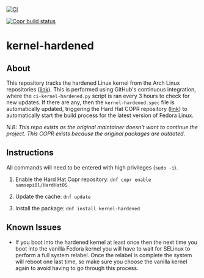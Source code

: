 [![CI](https://github.com/d4rklynk/kernel-hardened/actions/workflows/kernel-hardened.yml/badge.svg)](https://github.com/d4rklynk/kernel-hardened/actions/workflows/kernel-hardened.yml)

[![Copr build status](https://copr.fedorainfracloud.org/coprs/samsepi0l/HardHatOS/package/kernel-hardened/status_image/last_build.png)](https://copr.fedorainfracloud.org/coprs/samsepi0l/HardHatOS/package/kernel-hardened/)

# kernel-hardened

## About
This repository tracks the hardened Linux kernel from the Arch Linux repositories ([link](https://archlinux.org/packages/extra/x86_64/linux-hardened)). This is performed using GitHub's continuous integration, where the `ci-kernel-hardened.py` script is ran every 3 hours to check for new updates. If there are any, then the `kernel-hardened.spec` file is automatically updated, triggering the Hard Hat COPR repository ([link](https://copr.fedorainfracloud.org/coprs/samsepi0l/HardHatOS)) to automatically start the build process for the latest version of Fedora Linux.

*N.B: This repo exists as the original maintainer doesn't want to continue the project. This COPR exists because the original packages are outdated.*

## Instructions
All commands will need to be entered with high privileges (`sudo -i`).

1. Enable the Hard Hat Copr repository: `dnf copr enable samsepi0l/HardHatOS`
  
2. Update the cache: `dnf update`
  
3. Install the package: `dnf install kernel-hardened`

## Known Issues
- If you boot into the hardened kernel at least once then the next time you boot into the vanilla Fedora kernel you will have to wait for SELinux to perform a full system relabel. Once the relabel is complete the system will reboot one last time, so make sure you choose the vanilla kernel again to avoid having to go through this process.

